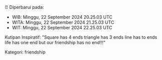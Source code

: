 ⏰ Diperbarui pada:
- WIB: Minggu, 22 September 2024 20.25.03 UTC
- WITA: Minggu, 22 September 2024 21.25.03 UTC
- WIT: Minggu, 22 September 2024 22.25.03 UTC

Kutipan Inspiratif:
"Square has 4 ends triangle has 3 ends line has to ends life has one end but our friendship has no end!!!"


Kategori: friendship

